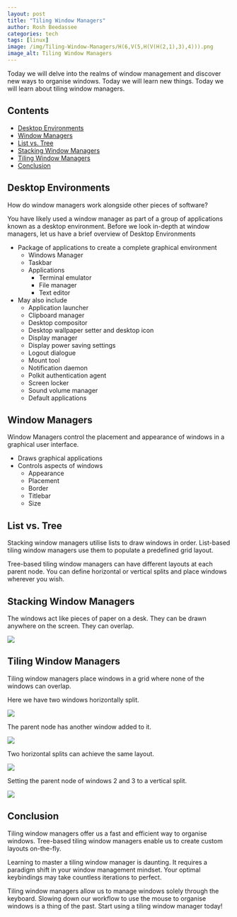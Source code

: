 ```yaml
---
layout: post
title: "Tiling Window Managers"
author: Rosh Beedassee
categories: tech
tags: [linux]
image: /img/Tiling-Window-Managers/H(6,V(5,H(V(H(2,1),3),4))).png
image_alt: Tiling Window Managers
---
```

Today we will delve into the realms of window management and discover new ways to organise windows. Today we will learn new things. Today we will learn about tiling window managers. 

## Contents
* [Desktop Environments](#desktop-environments)
* [Window Managers](#window-managers)
* [List vs. Tree](#list-vs-tree)
* [Stacking Window Managers](#stacking-window-managers)
* [Tiling Window Managers](#tiling-window-managers)
* [Conclusion](#conclusion)

## Desktop Environments
How do window managers work alongside other pieces of software?

You have likely used a window manager as part of a group of applications known as a desktop environment.
Before we look in-depth at window managers, let us have a brief overview of Desktop Environments

* Package of applications to create a complete graphical environment
	* Windows Manager
	* Taskbar
	* Applications
		* Terminal emulator
		* File manager
		* Text editor
* May also include
	* Application launcher
	* Clipboard manager
	* Desktop compositor
	* Desktop wallpaper setter and desktop icon
	* Display manager
	* Display power saving settings
	* Logout dialogue
	* Mount tool
	* Notification daemon
	* Polkit authentication agent
	* Screen locker
	* Sound volume manager
	* Default applications 

## Window Managers

Window Managers control the placement and appearance of windows in a graphical user interface.

* Draws graphical applications
* Controls aspects of windows
	* Appearance
	* Placement
	* Border
	* Titlebar
	* Size

## List vs. Tree
Stacking window managers utilise lists to draw windows in order. List-based tiling window managers use them to populate a predefined grid layout.

Tree-based tiling window managers can have different layouts at each parent node. You can define horizontal or vertical splits and place windows wherever you wish.

## Stacking Window Managers
The windows act like pieces of paper on a desk. They can be drawn anywhere on the screen. They can overlap.

![][6]


## Tiling Window Managers
Tiling window managers place windows in a grid where none of the windows can overlap.

Here we have two windows horizontally split.

![][1]

The parent node has another window added to it.

![][2]

Two horizontal splits can achieve the same layout.

![][3]

Setting the parent node of windows 2 and 3 to a vertical split.

![][4]

## Conclusion
Tiling window managers offer us a fast and efficient way to organise windows. Tree-based tiling window managers enable us to create custom layouts on-the-fly.

Learning to master a tiling window manager is daunting. It requires a paradigm shift in your window management mindset. Your optimal keybindings may take countless iterations to perfect.

Tiling window managers allow us to manage windows solely through the keyboard. Slowing down our workflow to use the mouse to organise windows is a thing of the past. Start using a tiling window manager today!

[1]: /img/Tiling-Window-Managers/H(2,1).png
[2]: /img/Tiling-Window-Managers/H(3,2,1).png
[3]: /img/Tiling-Window-Managers/H(3,H(2,1)).png
[4]: /img/Tiling-Window-Managers/H(3,V(2,1)).png
[5]: /img/Tiling-Window-Managers/H(6,V(5,H(V(H(2,1),3),4))).png
[6]: /img/Tiling-Window-Managers/S6.png
